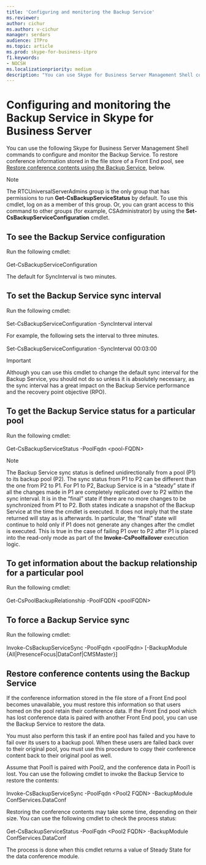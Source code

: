 ```yaml
---
title: 'Configuring and monitoring the Backup Service'
ms.reviewer: 
author: cichur
ms.author: v-cichur
manager: serdars
audience: ITPro
ms.topic: article
ms.prod: skype-for-business-itpro
f1.keywords:
- NOCSH
ms.localizationpriority: medium
description: "You can use Skype for Business Server Management Shell commands to configure and monitor the Backup Service."
---
```


# Configuring and monitoring the Backup Service in Skype for Business Server

You can use the following Skype for Business Server Management Shell commands to configure and monitor the Backup Service. To restore conference information stored in the file store of a Front End pool, see [Restore conference contents using the Backup Service](#restore-conference-contents-using-the-backup-service), below.

> [!NOTE]  
> The RTCUniversalServerAdmins group is the only group that has permissions to run **Get-CsBackupServiceStatus** by default. To use this cmdlet, log on as a member of this group. Or, you can grant access to this command to other groups (for example, CSAdministrator) by using the **Set-CsBackupServiceConfiguration** cmdlet.

## To see the Backup Service configuration

Run the following cmdlet:<br/><br/>Get-CsBackupServiceConfiguration

The default for SyncInterval is two minutes.

## To set the Backup Service sync interval

Run the following cmdlet:<br/><br/>Set-CsBackupServiceConfiguration -SyncInterval interval

For example, the following sets the interval to three minutes.<br/><br/>Set-CsBackupServiceConfiguration -SyncInterval 00:03:00


> [!IMPORTANT]  
> Although you can use this cmdlet to change the default sync interval for the Backup Service, you should not do so unless it is absolutely necessary, as the sync interval has a great impact on the Backup Service performance and the recovery point objective (RPO).

## To get the Backup Service status for a particular pool

Run the following cmdlet:<br/><br/>Get-CsBackupServiceStatus -PoolFqdn \<pool-FQDN>

> [!NOTE]  
> The Backup Service sync status is defined unidirectionally from a pool (P1) to its backup pool (P2). The sync status from P1 to P2 can be different than the one from P2 to P1. For P1 to P2, Backup Service is in a “steady” state if all the changes made in P1 are completely replicated over to P2 within the sync interval. It is in the “final” state if there are no more changes to be synchronized from P1 to P2. Both states indicate a snapshot of the Backup Service at the time the cmdlet is executed. It does not imply that the state returned will stay as is afterwards. In particular, the “final” state will continue to hold only if P1 does not generate any changes after the cmdlet is executed. This is true in the case of failing P1 over to P2 after P1 is placed into the read-only mode as part of the **Invoke-CsPoolfailover** execution logic.

## To get information about the backup relationship for a particular pool

Run the following cmdlet:<br/><br/>Get-CsPoolBackupRelationship -PoolFQDN \<poolFQDN>

## To force a Backup Service sync

Run the following cmdlet:<br/><br/>Invoke-CsBackupServiceSync -PoolFqdn \<poolFqdn> [-BackupModule  {All|PresenceFocus|DataConf|CMSMaster}]

## Restore conference contents using the Backup Service 

If the conference information stored in the file store of a Front End pool becomes unavailable, you must restore this information so that users homed on the pool retain their conference data. If the Front End pool which has lost conference data is paired with another Front End pool, you can use the Backup Service to restore the data.

You must also perform this task if an entire pool has failed and you have to fail over its users to a backup pool. When these users are failed back over to their original pool, you must use this procedure to copy their conference content back to their original pool as well.

Assume that Pool1 is paired with Pool2, and the conference data in Pool1 is lost. You can use the following cmdlet to invoke the Backup Service to restore the contents:<br/><br/>Invoke-CsBackupServiceSync -PoolFqdn \<Pool2 FQDN> -BackupModule ConfServices.DataConf

Restoring the conference contents may take some time, depending on their size. You can use the following cmdlet to check the process status:<br/><br/>Get-CsBackupServiceStatus -PoolFqdn \<Pool2 FQDN> -BackupModule ConfServices.DataConf

The process is done when this cmdlet returns a value of Steady State for the data conference module.
